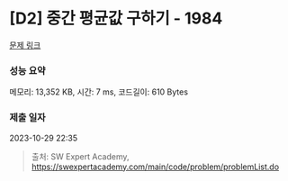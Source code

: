 # [D2] 중간 평균값 구하기 - 1984 

[문제 링크](https://swexpertacademy.com/main/code/problem/problemDetail.do?contestProbId=AV5Pw_-KAdcDFAUq) 

### 성능 요약

메모리: 13,352 KB, 시간: 7 ms, 코드길이: 610 Bytes

### 제출 일자

2023-10-29 22:35



> 출처: SW Expert Academy, https://swexpertacademy.com/main/code/problem/problemList.do